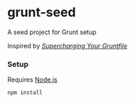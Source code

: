 grunt-seed
==========

A seed project for Grunt setup

Inspired by *[Supercharging Your Gruntfile](http://www.html5rocks.com/en/tutorials/tooling/supercharging-your-gruntfile/)*

### Setup
Requires [Node.js](https://github.com/joyent/node/wiki/Installing-Node.js-via-package-manager)

`npm install`
